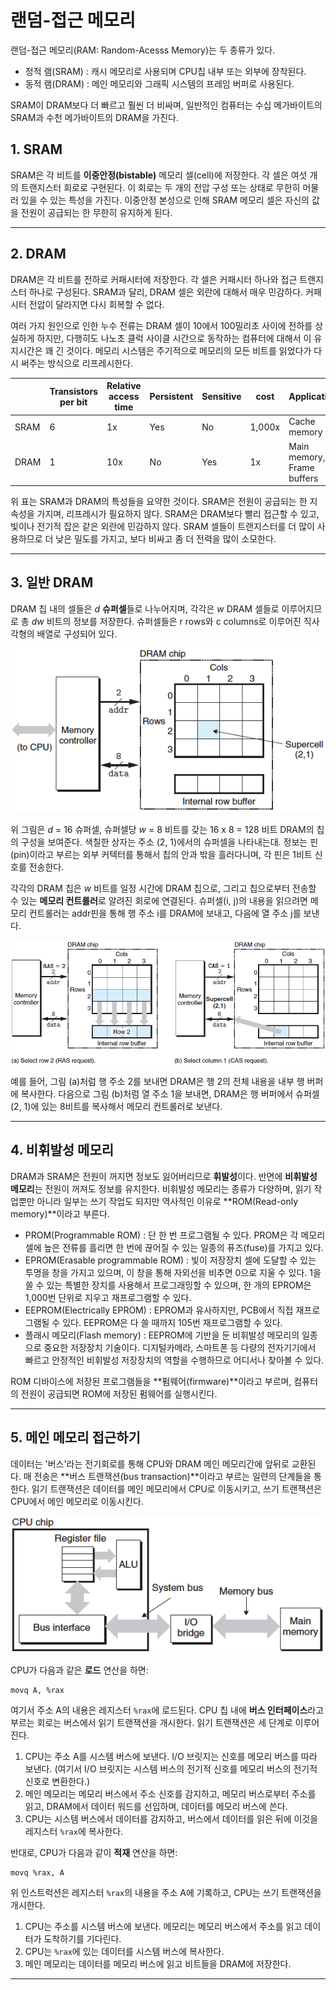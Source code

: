 # 랜덤-접근 메모리

랜덤-접근 메모리(RAM: Random-Acesss Memory)는 두 종류가 있다.

- 정적 램(SRAM) : 캐시 메모리로 사용되며 CPU칩 내부 또는 외부에 장착된다.
- 동적 램(DRAM) : 메인 메모리와 그래픽 시스템의 프레임 버퍼로 사용된다.

SRAM이 DRAM보다 더 빠르고 훨씬 더 비싸며, 일반적인 컴퓨터는 수십 메가바이트의 SRAM과 수천 메가바이트의 DRAM을 가진다.

## 1. SRAM

SRAM은 각 비트를 **이중안정(bistable)** 메모리 셀(cell)에 저장한다. 각 셀은 여섯 개의 트랜지스터 회로로 구현된다. 이 회로는 두 개의 전압 구성 또는 상태로 무한히 머물러 있을 수 있는 특성을 가진다. 이중안정 본성으로 인해 SRAM 메모리 셀은 자신의 값을 전원이 공급되는 한 무한히 유지하게 된다.

---

## 2. DRAM

DRAM은 각 비트를 전하로 커패시터에 저장한다. 각 셀은 커패시터 하나와 접근 트랜지스터 하나로 구성된다. SRAM과 달리, DRAM 셀은 외란에 대해서 매우 민감하다. 커패시터 전압이 달라지면 다시 회복할 수 없다.

여러 가지 원인으로 인한 누수 전류는 DRAM 셀이 10에서 100밀리초 사이에 전하를 상실하게 하지만, 다행히도 나노초 클럭 사이클 시간으로 동작하는 컴퓨터에 대해서 이 유지시간은 꽤 긴 것이다. 메모리 시스템은 주기적으로 메모리의 모든 비트를 읽었다가 다시 써주는 방식으로 리프레시한다.

|      | Transistors per bit | Relative access time | Persistent | Sensitive | cost   | Applications               |
| ---- | ------------------- | -------------------- | ---------- | --------- | ------ | -------------------------- |
| SRAM | 6                   | 1x                   | Yes        | No        | 1,000x | Cache memory               |
| DRAM | 1                   | 10x                  | No         | Yes       | 1x     | Main memory, Frame buffers |

위 표는 SRAM과 DRAM의 특성들을 요약한 것이다. SRAM은 전원이 공급되는 한 지속성을 가지며, 리프레시가 필요하지 않다. SRAM은 DRAM보다 빨리 접근할 수 있고, 빛이나 전기적 잡은 같은 외란에 민감하지 않다. SRAM 셀들이 트랜지스터를 더 많이 사용하므로 더 낮은 밀도를 가지고, 보다 비싸고 좀 더 전력을 많이 소모한다.

---

## 3. 일반 DRAM

DRAM 칩 내의 셀들은 *d* **슈퍼셀**들로 나누어지며, 각각은 *w* DRAM 셀들로 이루어지므로 총 *dw* 비트의 정보를 저장한다. 슈퍼셀들은 r rows와 c columns로 이루어진 직사각형의 배열로 구성되어 있다.

![dram_chip](./13/dram_chip.png)

위 그림은 *d* = 16 슈퍼셀, 슈퍼셀당 *w* = 8 비트를 갖는 16 x 8 = 128 비트 DRAM의 칩의 구성을 보여준다. 색칠한 상자는 주소 (2, 1)에서의 슈퍼셀을 나타내는대. 정보는 핀(pin)이라고 부르는 외부 커텍터를 통해서 칩의 안과 밖을 흘러다니며, 각 핀은 1비트 신호를 전송한다.

각각의 DRAM 칩은 *w* 비트를 일정 시간에 DRAM 칩으로, 그리고 칩으로부터 전송할 수 있는 **메모리 컨트롤러**로 알려진 회로에 연결된다. 슈퍼셀(i, j)의 내용을 읽으려면 메모리 컨트롤러는 addr핀을 통해 행 주소 i를 DRAM에 보내고, 다음에 열 주소 j를 보낸다.

![reading](./13/reading.png)

예를 들어, 그림 (a)처럼 행 주소 2를 보내면 DRAM은 행 2의 전체 내용을 내부 행 버퍼에 복사한다. 다음으로 그림 (b)처럼 열 주소 1을 보내면, DRAM은 행 버퍼에서 슈퍼셀 (2, 1)에 있는 8비트를 복사해서 메모리 컨트롤러로 보낸다.

---

## 4. 비휘발성 메모리

DRAM과 SRAM은 전원이 꺼지면 정보도 잃어버리므로 **휘발성**이다. 반면에 **비휘발성 메모리**는 전원이 꺼져도 정보를 유지한다. 비휘발성 메모리는 종류가 다양하며, 읽기 작업뿐만 아니라 일부는 쓰기 작업도 되지만 역사적인 이유로 **ROM(Read-only memory)**이라고 부른다.

- PROM(Programmable ROM) : 단 한 번 프로그램될 수 있다. PROM은 각 메모리 셀에 높은 전류를 흘리면 한 번에 끊어질 수 있는 일종의 퓨즈(fuse)를 가지고 있다.
- EPROM(Erasable programmable ROM) : 빛이 저장장치 셀에 도달할 수 있는 투명을 창을 가지고 있으며, 이 창을 통해 자외선을 비추면 0으로 지울 수 있다. 1을 쓸 수 있는 특별한 장치를 사용해서 프로그래밍할 수 있으며, 한 개의 EPROM은 1,000번 단위로 지우고 재프로그램할 수 있다.
- EEPROM(Electrically EPROM) : EPROM과 유사하지만, PCB에서 직접 재프로그램될 수 있다. EEPROM은 다 쓸 때까지 105번 재프로그램할 수 있다.
- 플래시 메모리(Flash memory) : EEPROM에 기반을 둔 비휘발성 메모리의 일종으로 중요한 저장장치 기술이다. 디지털카메라, 스마트폰 등 다량의 전자기기에서 빠르고 안정적인 비휘발성 저장장치의 역할을 수행하므로 어디서나 찾아볼 수 있다.

ROM 디바이스에 저장된 프로그램들을 **펌웨어(firmware)**이라고 부르며, 컴퓨터의 전원이 공급되면 ROM에 저장된 펌웨어를 실행시킨다.

---

## 5. 메인 메모리 접근하기

데이터는 '버스'라는 전기회로를 통해 CPU와 DRAM 메인 메모리간에 앞뒤로 교환된다. 매 전송은 **버스 트랜잭션(bus transaction)**이라고 부르는 일련의 단계들을 통한다. 읽기 트랜잭션은 데이터를 메인 메모리에서 CPU로 이동시키고, 쓰기 트랜잭션은 CPU에서 메인 메모리로 이동시킨다.

![bus](./13/bus.png)

CPU가 다음과 같은 **로드** 연산을 하면:

```assembly
movq A, %rax
```

여기서 주소 A의 내용은 레지스터 `%rax`에 로드된다. CPU 칩 내에 **버스 인터페이스**라고 부르는 회로는 버스에서 읽기 트랜잭션을 개시한다. 읽기 트랜잭션은 세 단계로 이루어진다.

1. CPU는 주소 A를 시스템 버스에 보낸다. I/O 브릿지는 신호를 메모리 버스를 따라 보낸다. (여기서 I/O 브릿지는 시스템 버스의 전기적 신호를 메모리 버스의 전기적 신호로 변환한다.)
2. 메인 메모리는 메모리 버스에서 주소 신호를 감지하고, 메모리 버스로부터 주소를 읽고, DRAM에서 데이터 워드를 선입하며, 데이터를 메모리 버스에 쓴다.
3. CPU는 시스템 버스에서 데이터를 감지하고, 버스에서 데이터를 읽은 뒤에 이것을 레지스터 `%rax`에 복사한다.

반대로, CPU가 다음과 같이 **적재** 연산을 하면:

```assembly
movq %rax, A
```

위 인스트럭션은 레지스터 `%rax`의 내용을 주소 A에 기록하고, CPU는 쓰기 트랜잭션을 개시한다.

1. CPU는 주소를 시스템 버스에 보낸다. 메모리는 메모리 버스에서 주소를 읽고 데이터가 도착하기를 기다린다.
2. CPU는 `%rax`에 있는 데이터를 시스템 버스에 복사한다.
3. 메인 메모리는 데이터를 메모리 버스에 읽고 비트들을 DRAM에 저장한다.

---